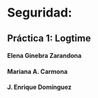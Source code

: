 # Seguridad:
## Práctica 1: Logtime
#### Elena Ginebra Zarandona
#### Mariana A. Carmona
#### J. Enrique Domínguez
